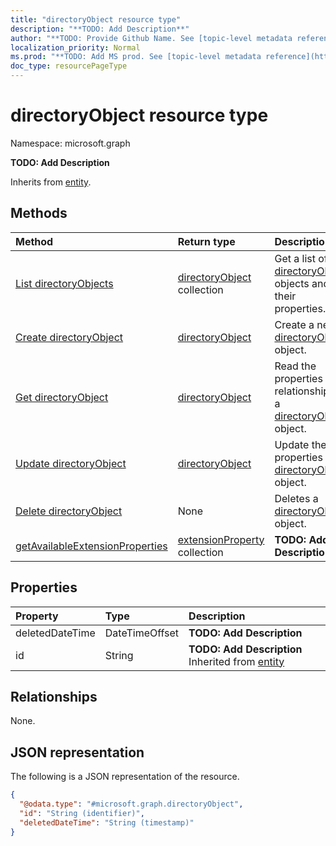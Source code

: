 ```yaml
---
title: "directoryObject resource type"
description: "**TODO: Add Description**"
author: "**TODO: Provide Github Name. See [topic-level metadata reference](https://msgo.azurewebsites.net/add/document/guidelines/metadata.html#topic-level-metadata)**"
localization_priority: Normal
ms.prod: "**TODO: Add MS prod. See [topic-level metadata reference](https://msgo.azurewebsites.net/add/document/guidelines/metadata.html#topic-level-metadata)**"
doc_type: resourcePageType
---
```


# directoryObject resource type

Namespace: microsoft.graph

**TODO: Add Description**


Inherits from [entity](../resources/entity.md).

## Methods
|Method|Return type|Description|
|:---|:---|:---|
|[List directoryObjects](../api/directoryobject-list.md)|[directoryObject](../resources/directoryobject.md) collection|Get a list of the [directoryObject](../resources/directoryobject.md) objects and their properties.|
|[Create directoryObject](../api/directoryobject-post-directoryobjects.md)|[directoryObject](../resources/directoryobject.md)|Create a new [directoryObject](../resources/directoryobject.md) object.|
|[Get directoryObject](../api/directoryobject-get.md)|[directoryObject](../resources/directoryobject.md)|Read the properties and relationships of a [directoryObject](../resources/directoryobject.md) object.|
|[Update directoryObject](../api/directoryobject-update.md)|[directoryObject](../resources/directoryobject.md)|Update the properties of a [directoryObject](../resources/directoryobject.md) object.|
|[Delete directoryObject](../api/directoryobject-delete.md)|None|Deletes a [directoryObject](../resources/directoryobject.md) object.|
|[getAvailableExtensionProperties](../api/directoryobject-getavailableextensionproperties.md)|[extensionProperty](../resources/extensionproperty.md) collection|**TODO: Add Description**|

## Properties
|Property|Type|Description|
|:---|:---|:---|
|deletedDateTime|DateTimeOffset|**TODO: Add Description**|
|id|String|**TODO: Add Description** Inherited from [entity](../resources/entity.md)|

## Relationships
None.

## JSON representation
The following is a JSON representation of the resource.
<!-- {
  "blockType": "resource",
  "keyProperty": "id",
  "@odata.type": "microsoft.graph.directoryObject",
  "baseType": "microsoft.graph.entity",
  "openType": true
}
-->
``` json
{
  "@odata.type": "#microsoft.graph.directoryObject",
  "id": "String (identifier)",
  "deletedDateTime": "String (timestamp)"
}
```

